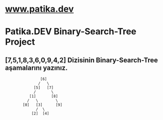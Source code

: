 # www.patika.dev
# Patika.DEV Binary-Search-Tree Project

## [7,5,1,8,3,6,0,9,4,2] Dizisinin Binary-Search-Tree aşamalarını yazınız.

                    [6]
                   /   \
                 [5]   [7]
                 /       \
               [1]       [8]
              /   \        \
            [0]   [3]      [9]
                  /  \
                [2]  [4]